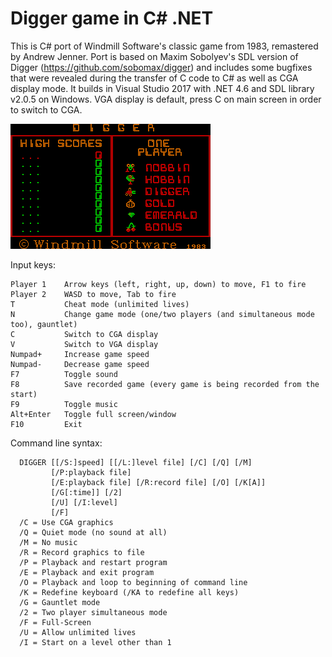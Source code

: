 # Digger game in C# .NET
This is C# port of Windmill Software's classic game from 1983, remastered by Andrew Jenner. 
Port is based on Maxim Sobolyev's SDL version of Digger (<https://github.com/sobomax/digger>) and includes some bugfixes that were revealed during the transfer of C code to C# as well as CGA display mode. It builds in Visual Studio 2017 with .NET 4.6 and SDL library v2.0.5 on Windows.
VGA display is default, press C on main screen in order to switch to CGA.

<img src="https://github.com/lordstanius/WinDig/blob/master/digger.png" width="320"></a>

Input keys:
```
Player 1    Arrow keys (left, right, up, down) to move, F1 to fire
Player 2    WASD to move, Tab to fire
T           Cheat mode (unlimited lives)
N           Change game mode (one/two players (and simultaneous mode too), gauntlet)
C           Switch to CGA display
V           Switch to VGA display
Numpad+     Increase game speed
Numpad-     Decrease game speed
F7          Toggle sound
F8          Save recorded game (every game is being recorded from the start)
F9          Toggle music
Alt+Enter   Toggle full screen/window
F10         Exit
```
Command line syntax:
```
  DIGGER [[/S:]speed] [[/L:]level file] [/C] [/Q] [/M]
         [/P:playback file]
         [/E:playback file] [/R:record file] [/O] [/K[A]]
         [/G[:time]] [/2]
         [/U] [/I:level]
         [/F]
  /C = Use CGA graphics
  /Q = Quiet mode (no sound at all)
  /M = No music
  /R = Record graphics to file
  /P = Playback and restart program
  /E = Playback and exit program
  /O = Playback and loop to beginning of command line
  /K = Redefine keyboard (/KA to redefine all keys)
  /G = Gauntlet mode
  /2 = Two player simultaneous mode
  /F = Full-Screen
  /U = Allow unlimited lives
  /I = Start on a level other than 1
```

